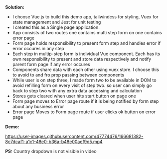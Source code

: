 **Solution:**
- I choose Vue.js to build this demo app, tailwindcss for styling, Vuex for state management and Jest for unit testing
- I created this as a Single page application.
- App consists of two routes one contains multi step form on one contains error page
- Form page holds responsibility to present form step and handles error if error occures in any step
- Each step in multip-step form is individual Vue component. Each has its own responsibility to present and store data respectively and notify parent form page if any error occures
- Components share data with each other using vuex store. I choose this to avoid to and fro prop passing between components
- While user is on step three, I made form two to be available in DOM to avoid refilling form on every visit of step two. so user can simply go back to step two with any extra data accessing and calculation
- Stores gets cleared when user hits start button on page one
- Form page moves to Error page route if it is being notified by form step about any business error
- Error page Moves to Form page route if user clicks ok button on error page


**Demo:**

https://user-images.githubusercontent.com/47774476/166681382-8c7dcaf1-a1c1-48e0-b36a-b48e00aef9d5.mp4

**PS:** Country dropdown is not visible in video
